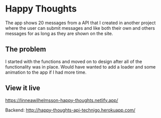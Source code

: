 # Happy Thoughts

The app shows 20 messages from a API that I created in another project where the
user can submit messages and like both their own and others messages for as long
as they are shown on the site.

## The problem

I started with the functions and moved on to design after all of the
functionality was in place. Would have wanted to add a loader and some animation
to the app if I had more time.

## View it live

https://linneawilhelmsson-happy-thoughts.netlify.app/

Backend: http://happy-thoughts-api-technigo.herokuapp.com/

